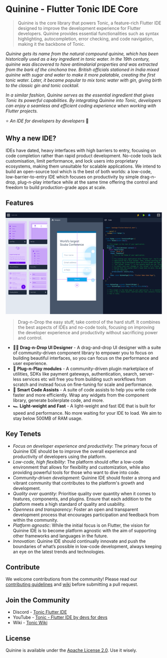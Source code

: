 # Quinine - Flutter Tonic IDE Core

> Quinine is the core library that powers Tonic, a feature-rich Flutter IDE designed to improve the development experience for Flutter developers. Quinine provides essential functionalities such as syntax highlighting, autocompletion, error checking, and code navigation, making it the backbone of Tonic.

*Quinine gets its name from the natural compound quinine, which has been historically used as a key ingredient in tonic water. In the 19th century, quinine was discovered to have antimalarial properties and was extracted from the bark of the cinchona tree. British officials stationed in India mixed quinine with sugar and water to make it more palatable, creating the first tonic water. Later, it became popular to mix tonic water with gin, giving birth to the classic gin and tonic cocktail.*

*In a similar fashion, Quinine serves as the essential ingredient that gives Tonic its powerful capabilities. By integrating Quinine into Tonic, developers can enjoy a seamless and efficient coding experience when working with Flutter projects.*

⭐️ *An IDE for developers by developers* 🥂

## Why a new IDE?

IDEs have dated, heavy interfaces with high barriers to entry, focusing on code completion rather than rapid product development.
No-code tools lack customisation, limit performance, and lock users into proprietary ecosystems, making them unsuitable for scalable applications. 
We intend to build an open-source tool which is the best of both worlds: a low-code, low-barrier-to-entry IDE which focuses on productivity by simple drag-n-drop, plug-n-play interface while at the same time offering the control and freedom to build production-grade apps at scale.

## Features

![Quinine Early Concept](docs/tonic-concept.png "Quinine Early Concept")

> Drag-n-Drop the easy stuff, take control of the hard stuff. It combines the best aspects of IDEs and no-code tools, focusing on improving the developer experience and productivity without sacrificing power and control.

- 👋🏼  **Drag-n-Drop UI Designer** - A drag-and-drop UI designer with a suite of community-driven component library to empower you to focus on building beautiful interfaces, so you can focus on the performance and user experience.
- 🔌  **Plug-n-Play modules** - A community-driven plugin marketplace of utilities, SDKs like payment gateways, authentication, search, server-less services etc will free you from building such workflows from scratch and instead focus on fine-tuning for scale and performance.
- 🧠  **Smart Code Assists** - A suite of code assists to help you write code faster and more efficiently. Wrap any widgets from the component library, generate boilerplate code, and more.
- 🏎️  **Light-weight and Fast** - A light-weight and fast IDE that is built for speed and performance. No more waiting for your IDE to load. We aim to stay below 500MB of RAM usage.

## Key Tenets

- *Focus on developer experience and productivity*: The primary focus of Quinine IDE should be to improve the overall experience and productivity of developers using the platform.
- *Low-code, high flexibility*: The platform should offer a low-code environment that allows for flexibility and customization, while also providing powerful tools for those who want to dive into code.
- *Community-driven development*: Quinine IDE should foster a strong and vibrant community that contributes to the platform's growth and development.
- *Quality over quantity*: Prioritise quality over quantity when it comes to features, components, and plugins. Ensure that each addition to the platform meets a high standard of quality and usability.
- *Openness and transparency*: Foster an open and transparent development process that encourages participation and feedback from within the community.
- *Platform agnostic*: While the initial focus is on Flutter, the vision for Quinine IDE is to become platform agnostic with the aim of supporting other frameworks and languages in the future.
- *Innovation*: Quinine IDE should continually innovate and push the boundaries of what’s possible in low-code development, always keeping an eye on the latest trends and technologies.

## Contribute

We welcome contributions from the community! Please read our [contributing guidelines](https://github.com/5hirish/quinine/blob/release/CONTRIBUTION.md) and [wiki](https://github.com/5hirish/quinine/wiki) before submitting a pull request.

## Join the Community

- Discord - [Tonic Flutter IDE](https://discord.gg/Yh5Nkrznaw)
- YouTube - [Tonic - Flutter IDE by devs for devs](https://www.youtube.com/@tonic_ide)
- Wiki - [Tonic Wiki](https://github.com/5hirish/quinine/wiki)

## License

Quinine is available under the [Apache License 2.0](https://github.com/5hirish/quinine/blob/release/LICENSE). Use it wisely.
